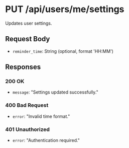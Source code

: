# PUT /api/users/me/settings

Updates user settings.

## Request Body

- `reminder_time`: String (optional, format 'HH:MM')

## Responses

### 200 OK
- `message`: "Settings updated successfully."

### 400 Bad Request
- `error`: "Invalid time format."

### 401 Unauthorized
- `error`: "Authentication required."

